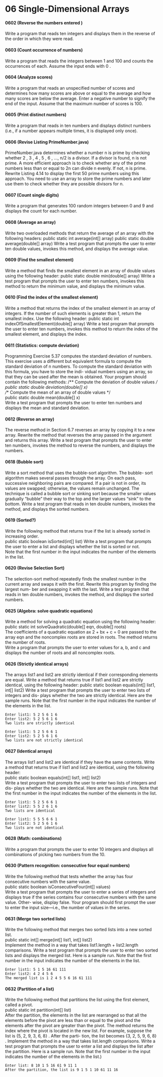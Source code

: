 # 06 Single-Dimensional Arrays

#### 0602 (Reverse the numbers entered ) 
Write a program that reads ten integers and displays them in the reverse of the order in which they were read.

#### 0603 (Count occurrence of numbers) 
Write a program that reads the integers between 1 and 100 and counts the occurrences of each. Assume the input ends with 0 .

#### 0604 (Analyze scores) 
Write a program that reads an unspecified number of scores and
determines how many scores are above or equal to the average and how many
scores are below the average. Enter a negative number to signify the end of the
input. Assume that the maximum number of scores is 100.

#### 0605 (Print distinct numbers) 
Write a program that reads in ten numbers and displays
distinct numbers (i.e., if a number appears multiple times, it is displayed only
once).

#### 0606 (Revise Listing PrimeNumber.java) 
PrimeNumber.java determines whether a number n is prime by checking whether 2 , 3 , 4 , 5 , 6 , ..., n/2 is a divisor. If a divisor is
found, n is not prime. A more efficient approach is to check whether any of the
prime numbers less than or equal to 2n can divide n evenly. If not, n is prime.
Rewrite Listing 4.14 to display the first 50 prime numbers using this approach.
You need to use an array to store the prime numbers and later use them to check
whether they are possible divisors for n.

#### 0607 (Count single digits) 
Write a program that generates 100 random integers between 0
and 9 and displays the count for each number.

#### 0608 (Average an array) 
Write two overloaded methods that return the average of an
array with the following headers:
public static int average(int[] array)
public static double average(double[] array)
Write a test program that prompts the user to enter ten double values, invokes this
method, and displays the average value.

#### 0609 (Find the smallest element) 
Write a method that finds the smallest element in an
array of double values using the following header:
public static double min(double[] array)
Write a test program that prompts the user to enter ten numbers, invokes this
method to return the minimum value, and displays the minimum value.

#### 0610 (Find the index of the smallest element) 
Write a method that returns the index of
the smallest element in an array of integers. If the number of such elements is
greater than 1, return the smallest index. Use the following header:
public static int indexOfSmallestElement(double[] array)
Write a test program that prompts the user to enter ten numbers, invokes this
method to return the index of the smallest element, and displays the index.

#### 0611 (Statistics: compute deviation) 
Programming Exercise 5.37 computes the standard
deviation of numbers. This exercise uses a different but equivalent formula to
compute the standard deviation of n numbers.
To compute the standard deviation with this formula, you have to store the indi-
vidual numbers using an array, so that they can be used after the mean is obtained.
Your program should contain the following methods:
/** Compute the deviation of double values */  
public static double deviation(double[] x)  
/** Compute the mean of an array of double values */  
public static double mean(double[] x)  
Write a test program that prompts the user to enter ten numbers and displays the
mean and standard deviation.

#### 0612 (Reverse an array) 
The reverse method in Section 6.7 reverses an array by
copying it to a new array. Rewrite the method that reverses the array passed in the
argument and returns this array. Write a test program that prompts the user to
enter ten numbers, invokes the method to reverse the numbers, and displays the
numbers.

#### 0618 (Bubble sort) 
Write a sort method that uses the bubble-sort algorithm. The bubble-
sort algorithm makes several passes through the array. On each pass, successive
neighboring pairs are compared. If a pair is not in order, its values are swapped;
otherwise, the values remain unchanged. The technique is called a bubble sort or
sinking sort because the smaller values gradually “bubble” their way to the top and
the larger values “sink” to the bottom. Write a test program that reads in ten double
numbers, invokes the method, and displays the sorted numbers.

#### 0619 (Sorted?) 
Write the following method that returns true if the list is already sorted
in increasing order.  
public static boolean isSorted(int[] list)
Write a test program that prompts the user to enter a list and displays whether the
list is sorted or not.  
Note that the first number in the input indicates the number of the elements in the list.

#### 0620 (Revise Selection Sort) 
The selection-sort method repeatedly finds the smallest number in the current
array and swaps it with the first. Rewrite this program by finding the largest num-
ber and swapping it with the last. Write a test program that reads in ten double
numbers, invokes the method, and displays the sorted numbers.

#### 0625 (Algebra: solve quadratic equations) 
Write a method for solving a quadratic equation using the following header:  
public static int solveQuadratic(double[] eqn, double[] roots)  
The coefficients of a quadratic equation ax 2 + bx + c = 0 are passed to the array
eqn and the noncomplex roots are stored in roots. The method returns the number of roots.  
Write a program that prompts the user to enter values for a, b, and c and displays
the number of roots and all noncomplex roots.

#### 0626 (Strictly identical arrays) 
The arrays list1 and list2 are strictly identical if
their corresponding elements are equal. Write a method that returns true if
list1 and list2 are strictly identical, using the following header:
public static boolean equals(int[] list1, int[] list2)
Write a test program that prompts the user to enter two lists of integers and dis-
plays whether the two are strictly identical. Here are the sample runs. Note that the
first number in the input indicates the number of the elements in the list.

    Enter list1: 5 2 5 6 1 6
    Enter list2: 5 2 5 6 1 6
    Two lists are strictly identical
               
    Enter list1: 5 2 5 6 6 1
    Enter list2: 5 2 5 6 1 6
    Two lists are not strictly identical

#### 0627 (Identical arrays) 
The arrays list1 and list2 are identical if they have the same
contents. Write a method that returns true if list1 and list2 are identical,
using the following header:  
public static boolean equals(int[] list1, int[] list2)  
Write a test program that prompts the user to enter two lists of integers and dis-
plays whether the two are identical. Here are the sample runs. Note that the first
number in the input indicates the number of the elements in the list.

    Enter list1: 5 2 5 6 6 1
    Enter list2: 5 5 2 6 1 6
    Two lists are identical
      
    Enter list1: 5 5 5 6 6 1
    Enter list2: 5 2 5 6 1 6
    Two lists are not identical

#### 0628 (Math: combinations) 
Write a program that prompts the user to enter 10 integers
and displays all combinations of picking two numbers from the 10.

#### 0630 (Pattern recognition: consecutive four equal numbers) 
Write the following method that tests whether the array has four consecutive numbers with the same
value.  
public static boolean isConsecutiveFour(int[] values)  
Write a test program that prompts the user to enter a series of integers and displays
true if the series contains four consecutive numbers with the same value. Other-
wise, display false. Your program should first prompt the user to enter the input
size—i.e., the number of values in the series.

#### 0631 (Merge two sorted lists) 
Write the following method that merges two sorted lists
into a new sorted list.  
public static int[] merge(int[] list1, int[] list2)  
Implement the method in a way that takes list1.length + list2.length
comparisons. Write a test program that prompts the user to enter two sorted lists
and displays the merged list. Here is a sample run. Note that the first number in the
input indicates the number of the elements in the list.
       
    Enter list1: 5 1 5 16 61 111
    Enter list2: 4 2 4 5 6
    The merged list is 1 2 4 5 5 6 16 61 111
    
#### 0632 (Partition of a list) 
Write the following method that partitions the list using the
first element, called a pivot.  
public static int partition(int[] list)  
After the partition, the elements in the list are rearranged so that all the elements
before the pivot are less than or equal to the pivot and the elements after the pivot
are greater than the pivot. The method returns the index where the pivot is located
in the new list. For example, suppose the list is {5, 2, 9, 3, 6, 8} . After the parti-
tion, the list becomes {3, 2, 5, 9, 6, 8} . Implement the method in a way that takes
list.length comparisons. Write a test program that prompts the user to enter
a list and displays the list after the partition. Here is a sample run. Note that the
first number in the input indicates the number of the elements in the list.)

    Enter list: 8 10 1 5 16 61 9 11 1
    After the partition, the list is 9 1 5 1 10 61 11 16
    




